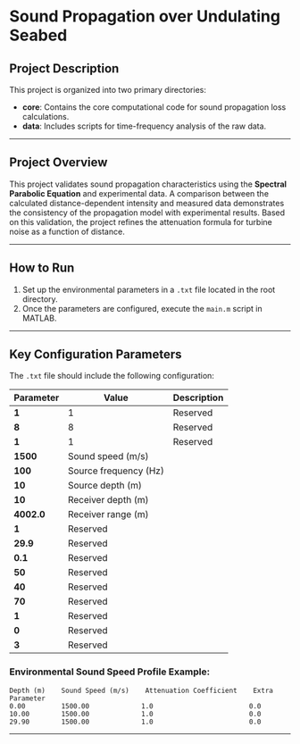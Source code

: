 # **Sound Propagation over Undulating Seabed**

## **Project Description**
This project is organized into two primary directories:  
- **core**: Contains the core computational code for sound propagation loss calculations.  
- **data**: Includes scripts for time-frequency analysis of the raw data.  

---

## **Project Overview**
This project validates sound propagation characteristics using the **Spectral Parabolic Equation** and experimental data. A comparison between the calculated distance-dependent intensity and measured data demonstrates the consistency of the propagation model with experimental results. Based on this validation, the project refines the attenuation formula for turbine noise as a function of distance.

---

## **How to Run**
1. Set up the environmental parameters in a `.txt` file located in the root directory.  
2. Once the parameters are configured, execute the `main.m` script in MATLAB.

---

## **Key Configuration Parameters**
The `.txt` file should include the following configuration:  

| Parameter                  | Value                         | Description                    |
|----------------------------|-------------------------------|--------------------------------|
| **1**                      | 1                             | Reserved                      |
| **8**                      | 8                             | Reserved                      |
| **1**                      | 1                             | Reserved                      |
| **1500**                   | Sound speed (m/s)             |                                |
| **100**                    | Source frequency (Hz)         |                                |
| **10**                     | Source depth (m)              |                                |
| **10**                     | Receiver depth (m)            |                                |
| **4002.0**                 | Receiver range (m)            |                                |
| **1**                      | Reserved                      |                                |
| **29.9**                   | Reserved                      |                                |
| **0.1**                    | Reserved                      |                                |
| **50**                     | Reserved                      |                                |
| **40**                     | Reserved                      |                                |
| **70**                     | Reserved                      |                                |
| **1**                      | Reserved                      |                                |
| **0**                      | Reserved                      |                                |
| **3**                      | Reserved                      |                                |

### **Environmental Sound Speed Profile Example**:
```
Depth (m)    Sound Speed (m/s)    Attenuation Coefficient    Extra Parameter
0.00         1500.00             1.0                        0.0  
10.00        1500.00             1.0                        0.0  
29.90        1500.00             1.0                        0.0  
```

---
